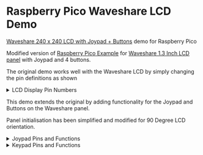 # Raspberry Pico Waveshare LCD Demo
[Waveshare 240 x 240 LCD with Joypad + Buttons](Pico-LCD-1.3-1.jpg) demo for Raspberry Pico

Modified version of [Raspberry Pico Example](https://github.com/raspberrypi/pico-examples/tree/master/pio/st7789_lcd) for
[Waveshare 1.3 Inch LCD panel](https://www.waveshare.com/wiki/Pico-LCD-1.3) with Joypad and 4 buttons.

The original demo works well with the Waveshare LCD by simply changing the pin definitions as shown

<details><summary>LCD Display Pin Numbers</summary>
<p>
  
| Function   | Original Demo Pin | Waveshare Panel Pin | 
|------------|:-----------------:| :------------------:|
| `DC`       |        3          |         8           |
| `CS`       |        2          |         9           |
| `CLK`      |        1          |         10          |
| `DIN`      |        0          |         11          |
| `RESET`    |        4          |         12          |
| `BL`       |        5          |         13          |

</p>
</details>

This demo extends the original by adding functionality for the Joypad and Buttons on the Waveshare panel.

Panel initialisation has been simplified and modified for 90 Degree LCD orientation.


<details><summary>Joypad Pins and Functions</summary>
<p>

| Pin | Joypad     | Function              |
|:---:|------------|-----------------------|
|  2  | `UP`       |  Static Image - Up    |
| 18  | `DOWN`     |  Static Image - Down  |
| 16  | `LEFT`     |  Static Image - Left  |
| 18  | `RIGHT`    |  Static Image - Right |
| 23  | `CENTRE`   |  (Re)Start Animation  | 

</p>
</details>

<details><summary>Keypad Pins and Functions</summary>
<p>

| Pin | Keypad     | Function              |
|:---:|:----------:|-----------------------|
| 15  | `A`        | Speed up / slow down  |
| 17  | `B`        | Slow down / speed up  |
| 19  | `X`        | Stop Animation        |
| 21  | `Y`        | Animation Direction   |

</p>
</details>





